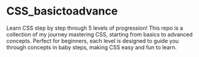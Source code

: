 # CSS_basictoadvance
Learn CSS step by step through 5 levels of progression! This repo is a collection of my journey mastering CSS, starting from basics to advanced concepts. Perfect for beginners, each level is designed to guide you through concepts in baby steps, making CSS easy and fun to learn.
